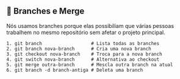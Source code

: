 ## 🌱 Branches e Merge

Nós usamos branches porque elas possibiliam que várias pessoas trabalhem no mesmo repositório sem afetar o projeto principal.

```
1. git branch                  # Lista todas as branches
2. git branch nova-branch      # Cria uma nova branch
3. git checkout nova-branch    # Troca para a nova branch
4. git switch nova-branch      # Alternativa ao checkout
5. git merge outra-branch      # Mescla outra branch na atual
6. git branch -d branch-antiga # Deleta uma branch
